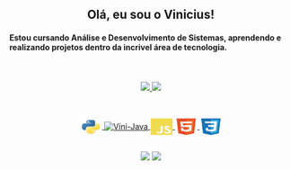 ## <div align="center"> Olá, eu sou o Vinicius!
   <h4>Estou cursando Análise e Desenvolvimento de Sistemas, aprendendo e realizando projetos dentro da incrivel área de tecnologia.</h4>
<br>
<br>    
<div align="center">
    <a href="https://github.com/ViniciusOMorais">
  <img height="180em" src="https://github-readme-stats.vercel.app/api?username=ViniciusOMorais&show_icons=true&theme=dark&include_all_commits=true&count_private=true"/>
  <img height="180em" src="https://github-readme-stats.vercel.app/api/top-langs/?username=ViniciusOMorais&layout=compact&langs_count=7&theme=dark"/>
   
</div>
  
##
<div style="display: inline_block" align="center"><br>
  <img align="center" alt="Vini-Python" height="30" width="40" src="https://raw.githubusercontent.com/devicons/devicon/master/icons/python/python-original.svg">
  <img align="center" alt="Vini-Java" height="30" width="40" src="https://cdn.jsdelivr.net/gh/devicons/devicon/icons/java/java-original-wordmark.svg">
  <img align="center" alt="Vini-JS" height="30" width="40" src="https://raw.githubusercontent.com/devicons/devicon/master/icons/javascript/javascript-plain.svg">
  <img align="center" alt="Vini-HTML" height="30" width="40" src="https://raw.githubusercontent.com/devicons/devicon/master/icons/html5/html5-original.svg">
  <img align="center" alt="Vini-CSS" height="30" width="40" src="https://raw.githubusercontent.com/devicons/devicon/master/icons/css3/css3-original.svg">
</div>
  
  ##
 
<div align="center">  
  <a href = "mailto:Viniciusoliveira_morais@outlook.com"><img src="https://img.shields.io/badge/Microsoft_Outlook-0078D4?style=for-the-badge&logo=microsoft-outlook&logoColor=white"></a>
  <a href="https://www.linkedin.com/in/vinicius-de-oliveira-morais-596816165?lipi=urn%3Ali%3Apage%3Ad_flagship3_profile_view_base_contact_details%3BhpgM99GtTUOudG1ldBdCiA%3D%3D" target="_blank"><img src="https://img.shields.io/badge/-LinkedIn-%230077B5?style=for-the-badge&logo=linkedin&logoColor=white" target="_blank"></a> 
 
</div>

